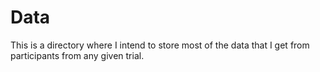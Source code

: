 # Data

This is a directory where I intend to store most of the data that I get from
participants from any given trial.
